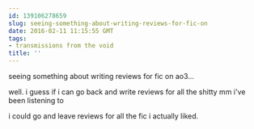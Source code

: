 ```yaml
---
id: 139106278659
slug: seeing-something-about-writing-reviews-for-fic-on
date: 2016-02-11 11:15:55 GMT
tags:
- transmissions from the void
title: ''
---
```


seeing something about writing reviews for fic on ao3...

well. i guess if i can go back and write reviews for all the shitty mm i've been listening to

i could go and leave reviews for all the fic i actually liked.